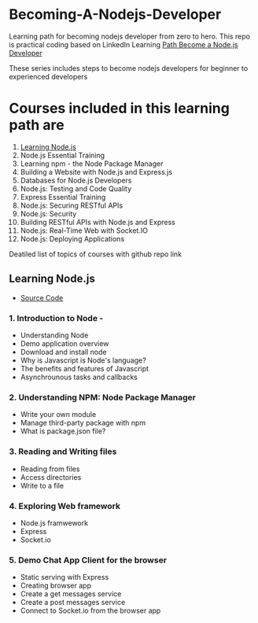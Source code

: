 # Becoming-A-Nodejs-Developer

Learning path for becoming nodejs developer from zero to hero. This repo is practical coding based on LinkedIn Learning [Path Become a Node.js Developer](https://www.linkedin.com/learning/paths/become-a-node-js-developer?u=43767380)

These series includes steps to become nodejs developers for beginner to experienced developers

# Courses included in this learning path are

1. [Learning Node.js](#learning-nodejs)
1. Node.js Essential Training
1. Learning npm - the Node Package Manager
1. Building a Website with Node.js and Express.js
1. Databases for Node.js Developers
1. Node.js: Testing and Code Quality
1. Express Essential Training
1. Node.js: Securing RESTful APIs
1. Node.js: Security
1. Building RESTful APIs with Node.js and Express
1. Node.js: Real-Time Web with Socket.IO
1. Node.js: Deploying Applications

Deatiled list of topics of courses with github repo link

## Learning Node.js

- [Source Code](https://github.com/AnkitDroidGit/Learning-Node.js)

### 1. Introduction to Node -

- Understanding Node
- Demo application overview
- Download and install node
- Why is Javascript is Node's language?
- The benefits and features of Javascript
- Asynchrounous tasks and callbacks

### 2. Understanding NPM: Node Package Manager

- Write your own module
- Manage third-party package with npm
- What is package.json file?

### 3. Reading and Writing files

- Reading from files
- Access directories
- Write to a file

### 4. Exploring Web framework

- Node.js framwework
- Express
- Socket.io

### 5. Demo Chat App Client for the browser

- Static serving with Express
- Creating browser app
- Create a get messages service
- Create a post messages service
- Connect to Socket.io from the browser app
